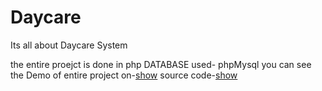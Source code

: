 # Daycare
Its all about Daycare System 

the entire proejct is done in php 
DATABASE used- phpMysql
you can see the Demo of entire project on-[show](https://loom.com/share/folder/4a1527cc7d29415697426f7fdcaf6a4c)
source code-[show](https://github.com/Mayuri898/Daycare/tree/develop)
